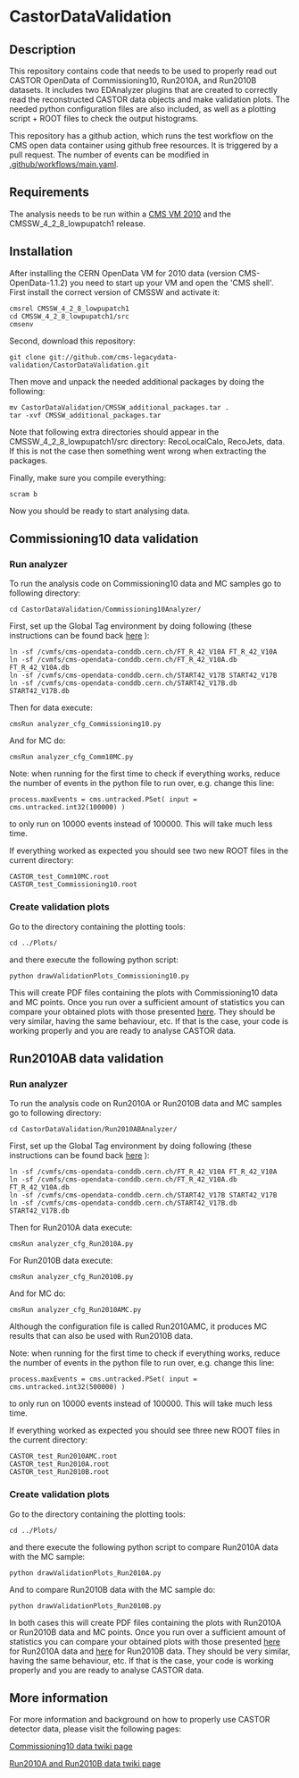 # CastorDataValidation

## Description

This repository contains code that needs to be used to properly read out CASTOR OpenData of Commissioning10, Run2010A, and Run2010B datasets. It includes two EDAnalyzer plugins that are created to correctly read the reconstructed CASTOR data objects and make validation plots. The needed python configuration files are also included, as well as a plotting script + ROOT files to check the output histograms.

This repository has a github action, which runs the test workflow on the CMS open data container using github free resources. It is triggered by a pull request. The number of events can be modified in [.github/workflows/main.yaml](.github/workflows/main.yml). 

## Requirements

The analysis needs to be run within a [CMS VM 2010](http://opendata.cern.ch/docs/cms-virtual-machine-2010) and the CMSSW_4_2_8_lowpupatch1 release.

## Installation

After installing the CERN OpenData VM for 2010 data (version CMS-OpenData-1.1.2) you need to start up your VM and open the 'CMS shell'.
First install the correct version of CMSSW and activate it:

    cmsrel CMSSW_4_2_8_lowpupatch1
    cd CMSSW_4_2_8_lowpupatch1/src
    cmsenv

Second, download this repository:

    git clone git://github.com/cms-legacydata-validation/CastorDataValidation.git


Then move and unpack the needed additional packages by doing the following:

    mv CastorDataValidation/CMSSW_additional_packages.tar .
    tar -xvf CMSSW_additional_packages.tar

Note that following extra directories should appear in the CMSSW_4_2_8_lowpupatch1/src directory: RecoLocalCalo, RecoJets, data. If this is not the case then something went wrong when extracting the packages.

Finally, make sure you compile everything:

    scram b

Now you should be ready to start analysing data.

## Commissioning10 data validation

### Run analyzer 

To run the analysis code on Commissioning10 data and MC samples go to following directory:

    cd CastorDataValidation/Commissioning10Analyzer/
    
First, set up the Global Tag environment by doing following (these instructions can be found back [here](http://opendata.cern.ch/docs/cms-guide-for-condition-database) ):

    ln -sf /cvmfs/cms-opendata-conddb.cern.ch/FT_R_42_V10A FT_R_42_V10A
    ln -sf /cvmfs/cms-opendata-conddb.cern.ch/FT_R_42_V10A.db FT_R_42_V10A.db
    ln -sf /cvmfs/cms-opendata-conddb.cern.ch/START42_V17B START42_V17B
    ln -sf /cvmfs/cms-opendata-conddb.cern.ch/START42_V17B.db START42_V17B.db

Then for data execute:

    cmsRun analyzer_cfg_Commissioning10.py
    
And for MC do:

    cmsRun analyzer_cfg_Comm10MC.py
    
Note: when running for the first time to check if everything works, reduce the number of events in the python file to run over, e.g. change this line:

    process.maxEvents = cms.untracked.PSet( input = cms.untracked.int32(100000) )
    
to only run on 10000 events instead of 100000. This will take much less time.

If everything worked as expected you should see two new ROOT files in the current directory:

    CASTOR_test_Comm10MC.root
    CASTOR_test_Commissioning10.root
    

### Create validation plots

Go to the directory containing the plotting tools:

    cd ../Plots/
    
and there execute the following python script:

    python drawValidationPlots_Commissioning10.py
    
This will create PDF files containing the plots with Commissioning10 data and MC points. Once you run over a sufficient amount of statistics you can compare your obtained plots with those presented [here](https://twiki.cern.ch/twiki/pub/CMSPublic/CASTOROpenData2010/OpenData_CASTORValidationplots_Commissioning10_v1.pdf).
They should be very similar, having the same behaviour, etc. If that is the case, your code is working properly and you are ready to analyse CASTOR data.

## Run2010AB data validation

### Run analyzer

To run the analysis code on Run2010A or Run2010B data and MC samples go to following directory:

    cd CastorDataValidation/Run2010ABAnalyzer/
    
First, set up the Global Tag environment by doing following (these instructions can be found back [here](http://opendata.cern.ch/docs/cms-guide-for-condition-database) ):

    ln -sf /cvmfs/cms-opendata-conddb.cern.ch/FT_R_42_V10A FT_R_42_V10A
    ln -sf /cvmfs/cms-opendata-conddb.cern.ch/FT_R_42_V10A.db FT_R_42_V10A.db
    ln -sf /cvmfs/cms-opendata-conddb.cern.ch/START42_V17B START42_V17B
    ln -sf /cvmfs/cms-opendata-conddb.cern.ch/START42_V17B.db START42_V17B.db

Then for Run2010A data execute:

    cmsRun analyzer_cfg_Run2010A.py
    
For Run2010B data execute:

    cmsRun analyzer_cfg_Run2010B.py
    
And for MC do:

    cmsRun analyzer_cfg_Run2010AMC.py
   
Although the configuration file is called Run2010AMC, it produces MC results that can also be used with Run2010B data.
    
Note: when running for the first time to check if everything works, reduce the number of events in the python file to run over, e.g. change this line:

    process.maxEvents = cms.untracked.PSet( input = cms.untracked.int32(500000) )
    
to only run on 10000 events instead of 100000. This will take much less time.

If everything worked as expected you should see three new ROOT files in the current directory:

    CASTOR_test_Run2010AMC.root
    CASTOR_test_Run2010A.root
    CASTOR_test_Run2010B.root
    
### Create validation plots

Go to the directory containing the plotting tools:

    cd ../Plots/
    
and there execute the following python script to compare Run2010A data with the MC sample:

    python drawValidationPlots_Run2010A.py
    
And to compare Run2010B data with the MC sample do:

    python drawValidationPlots_Run2010B.py
    
In both cases this will create PDF files containing the plots with Run2010A or Run2010B data and MC points. Once you run over a sufficient amount of statistics you can compare your obtained plots with those presented [here](https://twiki.cern.ch/twiki/pub/CMS/CASTOROpenDataRun2010AB/OpenData_CASTORValidationplots_Run2010A_v1.pdf) for Run2010A data and [here](https://twiki.cern.ch/twiki/pub/CMS/CASTOROpenDataRun2010AB/OpenData_CASTORValidationplots_Run2010B_v1.pdf) for Run2010B data.
They should be very similar, having the same behaviour, etc. If that is the case, your code is working properly and you are ready to analyse CASTOR data.

## More information

For more information and background on how to properly use CASTOR detector data, please visit the following pages:

[Commissioning10 data twiki page](https://twiki.cern.ch/twiki/bin/view/CMSPublic/CASTOROpenData2010#Commissioning10_data_period)

[Run2010A and Run2010B data twiki page](https://twiki.cern.ch/twiki/bin/view/CMS/CASTOROpenDataRun2010AB)

